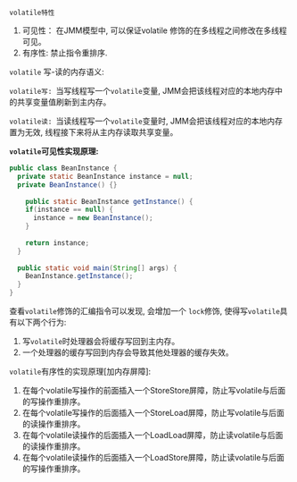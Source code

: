 `volatile特性`

1. 可见性： 在JMM模型中, 可以保证volatile 修饰的在多线程之间修改在多线程可见。
2. 有序性: 禁止指令重排序.

`volatile` 写-读的内存语义: 

`volatile写: `当写线程写一个`volatile`变量, JMM会把该线程对应的本地内存中的共享变量值刷新到主内存。

`volatile读: `当读线程写一个`volatile`变量时, JMM会把该线程对应的本地内存置为无效, 线程接下来将从主内存读取共享变量。

**`volatile`可见性实现原理:** 

```java
public class BeanInstance {
  private static BeanInstance instance = null;
  private BeanInstance() {}
  
	public static BeanInstance getInstance() {
    if(instance == null) {
      instance = new BeanInstance();
    }
    
    return instance;
  }
  
  public static void main(String[] args) {
    BeanInstance.getInstance();
  }
}
```



查看`volatile`修饰的汇编指令可以发现, 会增加一个 `lock`修饰, 使得写`volatile`具有以下两个行为: 

1. 写`volatile`时处理器会将缓存写回到主内存。
2. 一个处理器的缓存写回到内存会导致其他处理器的缓存失效。

`volatile`有序性的实现原理[加内存屏障]: 

1. 在每个volatile写操作的前面插入一个StoreStore屏障，防止写volatile与后面的写操作重排序。
2. 在每个volatile写操作的后面插入一个StoreLoad屏障，防止写volatile与后面的读操作重排序。
3. 在每个volatile读操作的后面插入一个LoadLoad屏障，防止读volatile与后面的读操作重排序。
4. 在每个volatile读操作的后面插入一个LoadStore屏障，防止读volatile与后面的写操作重排序。


